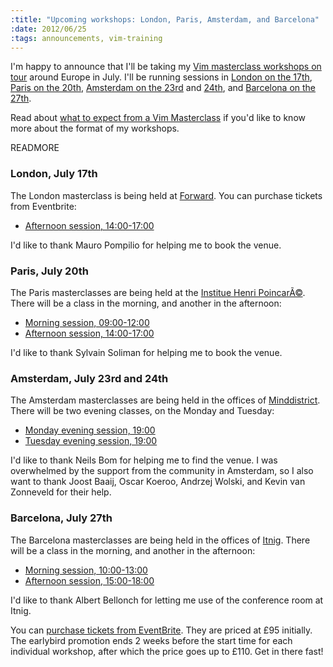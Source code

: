 ```yaml
--- 
:title: "Upcoming workshops: London, Paris, Amsterdam, and Barcelona"
:date: 2012/06/25
:tags: announcements, vim-training
---
```


I'm happy to announce that I'll be taking my [Vim masterclass workshops on tour][workshops] around Europe in July. I'll be running sessions in [London on the 17th][ln], [Paris on the 20th][pa], [Amsterdam on the 23rd][am1] and [24th][am2], and [Barcelona on the 27th][ba1].

Read about [what to expect from a Vim Masterclass][expect] if you'd like to know more about the format of my workshops.

[workshops]: http://vimcasts.eventbrite.com
[expect]: http://vimcasts.org/blog/2012/02/what-to-expect-from-a-vimcasts-workshop/
[ln]: http://london-vimcasts-pm-2-eorg.eventbrite.com/
[pa]: http://paris-vimcasts-am-1-eorg.eventbrite.com/
[am1]: http://amsterdam-vimcasts-eve-1-eorg.eventbrite.com/
[am2]: http://amsterdam-vimcasts-eve-2-eorg.eventbrite.com/
[ba1]: http://barcelona-vimcasts-am-1-eorg.eventbrite.com/

READMORE

### London, July 17th

The London masterclass is being held at [Forward][]. You can purchase tickets from Eventbrite:

* [Afternoon session, 14:00-17:00][ln]

I'd like to thank Mauro Pompilio for helping me to book the venue.

### Paris, July 20th

The Paris masterclasses are being held at the [Institue Henri PoincarÃ©][ihp]. There will be a class in the morning, and another in the afternoon:

* [Morning session, 09:00-12:00][pa1]
* [Afternoon session, 14:00-17:00][pa2]

I'd like to thank Sylvain Soliman for helping me to book the venue.

### Amsterdam, July 23rd and 24th

The Amsterdam masterclasses are being held in the offices of [Minddistrict][]. There will be two evening classes, on the Monday and Tuesday:

* [Monday evening session, 19:00][am1]
* [Tuesday evening session, 19:00][am2]

I'd like to thank Neils Bom for helping me to find the venue. I was overwhelmed by the support from the community in Amsterdam, so I also want to thank Joost Baaij, Oscar Koeroo, Andrzej Wolski, and Kevin van Zonneveld for their help.

### Barcelona, July 27th

The Barcelona masterclasses are being held in the offices of [Itnig][]. There will be a class in the morning, and another in the afternoon:

* [Morning session, 10:00-13:00][ba1]
* [Afternoon session, 15:00-18:00][ba2]

I'd like to thank Albert Bellonch for letting me use of the conference room at Itnig.

You can [purchase tickets from EventBrite][workshops]. They are priced at £95 initially. The earlybird promotion ends 2 weeks before the start time for each individual workshop, after which the price goes up to £110. Get in there fast!

[workshops]: http://vimcasts.eventbrite.com
[ln]: http://london-vimcasts-pm-2-eorg.eventbrite.com/
[pa1]: http://paris-vimcasts-am-1-eorg.eventbrite.com/
[pa2]: http://paris-vimcasts-pm-1-eorg.eventbrite.com/
[am1]: http://amsterdam-vimcasts-eve-1-eorg.eventbrite.com/
[am2]: http://amsterdam-vimcasts-eve-2-eorg.eventbrite.com/
[ba1]: http://barcelona-vimcasts-am-1-eorg.eventbrite.com/
[ba2]: http://barcelona-vimcasts-pm-1-eorg.eventbrite.com/
[Itnig]:  http://itnig.net/en
[Forward]: http://forwardtechnology.co.uk/venue
[ihp]:  http://www.ihp.fr/en/ihp
[Minddistrict]:  http://www.minddistrict.nl/contact
